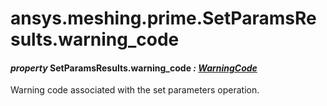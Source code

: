# ansys.meshing.prime.SetParamsResults.warning_code



#### *property* SetParamsResults.warning_code *: [WarningCode](ansys.meshing.prime.WarningCode.md#ansys.meshing.prime.WarningCode)*

Warning code associated with the set parameters operation.

<!-- !! processed by numpydoc !! -->
